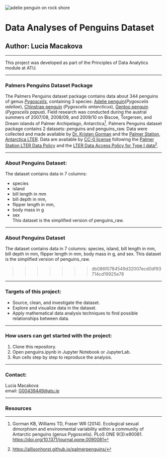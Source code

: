 ![adelie penguin on rock shore](https://images.pexels.com/photos/31308007/pexels-photo-31308007.jpeg)
# Data Analyses of Penguins Dataset
## Author: Lucia Macakova

---

This project was developed as part of the Principles of Data Analytics module at ATU.

---

### Palmers Penguins Dataset Package
The Palmers Penguins dataset package contains data about 344 penguins of genus [*Pygoscelis*](https://en.wikipedia.org/wiki/Pygoscelis), containing 3 species: [Adelie penguin](https://birdsoftheworld.org/bow/species/adepen1/cur/introduction)(*Pygoscelis adeliae*), [Chinstrap penguin](https://birdsoftheworld.org/bow/species/chipen2/cur/introduction) (*Pygoscelis antarcticus*), [Gentoo penguin](https://birdsoftheworld.org/bow/species/genpen1/cur/introduction) (*Pygoscelis papua*). Field research was conducted during the austral summers of 2007/08, 2008/09, and 2009/10 on Biscoe, Torgersen, and Dream islands of Palmer Archipelago, Antarctica[^1]. Palmers Penguins dataset package contains 2 datasets: penguins and penguins_raw. Data were collected and made available by [Dr. Kristen Gorman](https://www.uaf.edu/cfos/people/faculty/detail/kristen-gorman.php) and the [Palmer Station, Antarctica LTER](https://pallter.marine.rutgers.edu/). Data are available by [CC-0 license](https://creativecommons.org/public-domain/cc0/) following the [Palmer Station LTER Data Policy](https://pallter.marine.rutgers.edu/data/) and the [LTER Data Access Policy for Type I data](https://lternet.edu/data-access-policy/)[^2].

---

### About Penguins Dataset: 
The dataset contains data in 7 columns:
-   species
-   island
-   bill length in mm
-   bill depth in mm,
-   flipper length in mm,
-   body mass in g
-   sex\
This dataset is the simplified version of penguins_raw.

---

### About Penguins Dataset
The dataset contains data in 7 columns: species, island, bill length in mm, bill depth in mm, flipper length in mm, body mass in g, and sex. This dataset is the simplified version of penguins_raw.
>>>>>>> db086f0784549d32007ecd0df93714cd19925e78

---

### Targets of this project:
-   Source, clean, and investigate the dataset. 
-   Explore and visualize data in the dataset.
-   Apply mathematical data analysis techniques to find possible relationships between data.

---

### How users can get started with the project:
1.  Clone this repository.
2.  Open penguins.ipynb in Jupyter Notebook or JupyterLab.
3.  Run cells step by step to reproduce the analysis.

---

### Contact:
Lucia Macakova\
email: G00439449@atu.ie

---

### Resources
[^1]:   Gorman KB, Williams TD, Fraser WR (2014). Ecological sexual dimorphism and environmental variability within a community of Antarctic penguins (genus Pygoscelis). PLoS ONE 9(3):e90081. https://doi.org/10.1371/journal.pone.0090081
[^2]:   https://allisonhorst.github.io/palmerpenguins/
